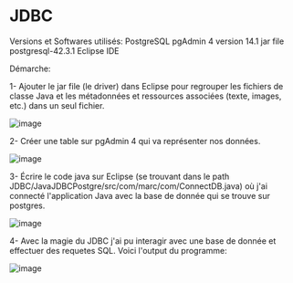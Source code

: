 # JDBC


Versions et Softwares utilisés:
    PostgreSQL pgAdmin 4 version 14.1
    jar file postgresql-42.3.1
    Eclipse IDE
    
Démarche:

  1- Ajouter le jar file (le driver) dans Eclipse pour regrouper les fichiers de classe Java et les métadonnées et ressources associées (texte, images, etc.) dans un seul fichier.

![image](https://user-images.githubusercontent.com/66441264/151611414-6131c1d9-92fd-4c6b-9574-bcc147dea78c.png)

  2- Créer une table sur pgAdmin 4 qui va représenter nos données.
  
![image](https://user-images.githubusercontent.com/66441264/151611765-fb152fb0-6d65-44ba-9617-3bf2c650b70d.png)

  3- Écrire le code java sur Eclipse (se trouvant dans le path JDBC/JavaJDBCPostgre/src/com/marc/com/ConnectDB.java) où j'ai connecté l'application Java avec la base de donnée qui se trouve sur postgres. 
 
![image](https://user-images.githubusercontent.com/66441264/151609856-cfff777b-48cd-4bb6-b16e-afcd523e0e05.png)

  4- Avec la magie du JDBC j'ai pu interagir avec une base de donnée et effectuer des requetes SQL. Voici l'output du programme:
  
  ![image](https://user-images.githubusercontent.com/66441264/151612890-245e9053-9f5a-44fd-a6d3-073893e4e953.png)
